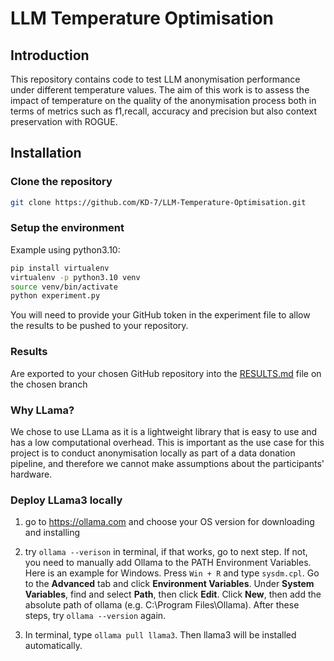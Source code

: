 # LLM Temperature Optimisation

## Introduction

This repository contains code to test LLM anonymisation performance under different 
temperature values. The aim of this work is to assess the impact of temperature on the 
quality of the anonymisation process both in terms of metrics such as f1,recall, 
accuracy and precision but also context preservation with ROGUE.

## Installation

### Clone the repository

```bash
git clone https://github.com/KD-7/LLM-Temperature-Optimisation.git
```

### Setup the environment

Example using python3.10:
```bash
pip install virtualenv
virtualenv -p python3.10 venv
source venv/bin/activate
python experiment.py
```

You will need to provide your GitHub token in the experiment file to allow the results 
to be pushed to your repository.
### Results

Are exported to your chosen GitHub repository into the [RESULTS.md](RESULTS.md) file on 
the chosen branch

### Why LLama?
We chose to use LLama as it is a lightweight library that is easy to use and has a low 
computational overhead. This is important as the use case for this project is to conduct
anonymisation locally as part of a data donation pipeline, and therefore we cannot make 
assumptions about the participants' hardware. 

### Deploy LLama3 locally
1. go to https://ollama.com and choose your OS version for downloading and installing

2. try `ollama --verison` in terminal, if that works, go to next step. If not, you need to manually add Ollama to the PATH Environment Variables. Here is an example for Windows. Press `Win + R` and type `sysdm.cpl`. Go to the **Advanced** tab and click **Environment Variables**. Under **System Variables**, find and select **Path**, then click **Edit**. Click **New**, then add the absolute path of ollama (e.g. C:\Program Files\Ollama\). After these steps, try `ollama --version` again.

3. In terminal, type `ollama pull llama3`. Then llama3 will be installed automatically.

